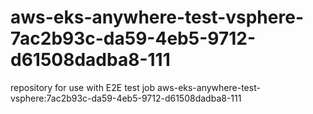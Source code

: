 # aws-eks-anywhere-test-vsphere-7ac2b93c-da59-4eb5-9712-d61508dadba8-111
repository for use with E2E test job aws-eks-anywhere-test-vsphere:7ac2b93c-da59-4eb5-9712-d61508dadba8-111
